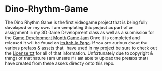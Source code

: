 # Dino-Rhythm-Game
The Dino Rhythm Game is the first videogame project that is being fully developed on my own. I am completing this project as part of an assignment in my 3D Game Development class as well as a submission for the [Game Development Month Game Jam](http://gamedevelopmonth.com/) Once it is completed and released it will be found on [its Itch.io Page](https://juniperistic.itch.io/dino-rhythm-game).
If you are curious about the various prefabs & assets that I have used in my project be sure to check out the [License.txt](https://github.com/Juniperistic/Dino-Rhythm-Game/blob/15d2ac4b865f05b0164e028b22be9f2e65eadd08/__Scripts/License.txt) for all of that information. Unfortunately due to copyright & things of that nature I am unsure if I am able to upload the prefabs that I have created from these assets directly onto this repo.
